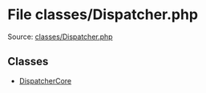 File classes/Dispatcher.php
=========

Source: [classes/Dispatcher.php](https://github.com/PrestaShop/PrestaShop/blob/1.6.1.1/classes/Dispatcher.php)


Classes
-------

* [DispatcherCore](class.DispatcherCore.md)

